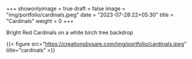 +++
showonlyimage = true
draft = false
image = "img/portfolio/cardinals.jpeg"
date = "2023-07-28:22+05:30"
title = "Cardinals"
weight = 0
+++

Bright Red Cardinals on a white birch tree backdrop

<!--more-->
{{< figure src="https://creationsbysare.com/img/portfolio/cardinals.jpeg" title="cardinals" >}}
